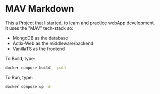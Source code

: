 # MAV Markdown

This a Project that I started, to learn and practice webApp development.  
It uses the "MAV" tech-stack so:
- MongoDB as the database
- Actix-Web as the middleware/backend
- VanillaTS as the frontend

To Build, type:
```sh
docker compose build --pull
```

To Run, type:
```sh
docker compose up -d
```